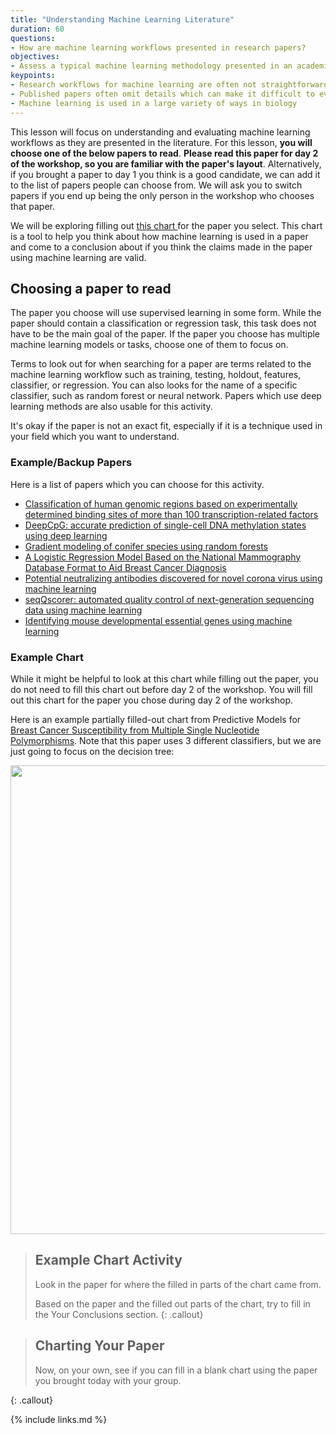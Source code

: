 ```yaml
---
title: "Understanding Machine Learning Literature"
duration: 60
questions:
- How are machine learning workflows presented in research papers?
objectives:
- Assess a typical machine learning methodology presented in an academic paper
keypoints:
- Research workflows for machine learning are often not straightforward
- Published papers often omit details which can make it difficult to evaluate machine learning workflows
- Machine learning is used in a large variety of ways in biology
---
```


This lesson will focus on understanding and evaluating machine learning workflows as they are presented in the literature. 
For this lesson, __you will choose one of the below papers to read__.
__Please read this paper for day 2 of the workshop, so you are familiar with the paper's layout__.
Alternatively, if you brought a paper to day 1 you think is a good candidate, we can add it to the list of papers people can choose from. 
We will ask you to switch papers if you end up being the only person in the workshop who chooses that paper. 

We will be exploring filling out  <a href="https://raw.githubusercontent.com/gitter-lab/ml-bio-workshop/gh-pages/assets/assessmentChartV2form.pdf" download>  this chart </a> for the paper you select. 
This chart is a tool to help you think about how machine learning is used in a paper and come to a conclusion about if you think the claims made in the paper using machine learning are valid.

## Choosing a paper to read

The paper you choose will use supervised learning in some form. 
While the paper should contain a classification or regression task, this task does not have to be the main goal of the paper. 
If the paper you choose has multiple machine learning models or tasks, choose one of them to focus on. 

Terms to look out for when searching for a paper are terms related to the machine learning workflow such as training, testing, holdout, features, classifier, or regression. 
You can also looks for the name of a specific classifier, such as random forest or neural network. 
Papers which use deep learning methods are also usable for this activity.

It's okay if the paper is not an exact fit, especially if it is a technique used in your field which you want to understand.

### Example/Backup Papers

Here is a list of papers which you can choose for this activity. 

- [Classification of human genomic regions based on experimentally determined binding sites of more than 100 transcription-related factors](https://genomebiology.biomedcentral.com/articles/10.1186/gb-2012-13-9-r48#Sec21)
- [DeepCpG: accurate prediction of single-cell DNA methylation states using deep learning](https://genomebiology.biomedcentral.com/articles/10.1186/s13059-017-1189-z#Sec7)
- [Gradient modeling of conifer species using random forests](https://link.springer.com/article/10.1007/s10980-009-9341-0#Sec2)
- [A Logistic Regression Model Based on the National Mammography Database Format to Aid Breast Cancer Diagnosis](https://www.ajronline.org/doi/full/10.2214/AJR.07.3345) 
- [Potential neutralizing antibodies discovered for novel corona virus using machine learning](https://www.nature.com/articles/s41598-021-84637-4#Sec2)
- [seqQscorer: automated quality control of next-generation sequencing data using machine learning](https://genomebiology.biomedcentral.com/articles/10.1186/s13059-021-02294-2)
- [Identifying mouse developmental essential genes using machine learning](https://journals.biologists.com/dmm/article/11/12/dmm034546/3057/Identifying-mouse-developmental-essential-genes)

### Example Chart

While it might be helpful to look at this chart while filling out the paper, you do not need to fill this chart out before day 2 of the workshop. 
You will fill out this chart for the paper you chose during day 2 of the workshop.

Here is an example partially filled-out chart from Predictive Models for [Breast Cancer Susceptibility from Multiple Single Nucleotide Polymorphisms](https://clincancerres.aacrjournals.org/content/clincanres/10/8/2725.full.pdf). 
Note that this paper uses 3 different classifiers, but we are just going to focus on the decision tree:

<a href="https://raw.githubusercontent.com/gitter-lab/ml-bio-workshop/gh-pages/assets/partial_filled_assessmentChartV2form.pdf" download>
  <img src="https://raw.githubusercontent.com/gitter-lab/ml-bio-workshop/gh-pages/assets/partial_form_assessmentChartV2.png" width="750">
</a>

> ## Example Chart Activity
>
> Look in the paper for where the filled in parts of the chart came from.
>
> Based on the paper and the filled out parts of the chart, try to fill in the Your Conclusions section.
{: .callout}

> ## Charting Your Paper
>
> Now, on your own, see if you can fill in a blank chart using the paper you brought today with your group.
>
{: .callout}

{% include links.md %}
